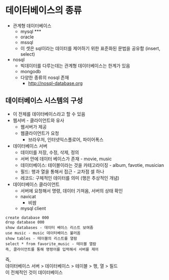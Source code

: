 # 데이터베이스의 종류
- 관계형 데이터베이스
  - mysql ***
  - oracle
  - mssql
  - 이 셋은 sql이라는 데이터를 제어하기 위한 표준화된 문법을 공유함 (insert, select)
- nosql
  - 빅데이터를 다루는데는 관계형 데이터베이스는 한계가 있음
  - mongodb
  - 다양한 종류의 nosql 존재
    - http://nosql-database.org


## 데이터베이스 시스템의 구성 
- 이 전체를 데이터베이스라고 할 수 있음
- 웹서버 - 클라이언트와 유사
  - 웹서버가 제공
  - 웹클라이언트가 요청
    - 브라우저, 인터넷익스플로어, 파이어폭스
- 데이터베이스 서버
  - 데이터를 저장, 수정, 삭제, 정의
  - 서버 안에 데이터 베이스가 존재 - mov​ie, music
  - 데이터베이스: 테이블이라는 것을 카테고라이징 - album, favotie, musician
  - 필드: 행과 열을 통해서 접근 - 교차점 셀 하나 
  - 레코드: 구체적인 데이터를 의미 (행은 추상적인 개념)
- 데이터베이스 클라이언트
  - 서버에 요청해서 명령, 데이터 가져옴, 서버의 상태 확인 
  - navicat
    - 비쌈
  - mysql client
```
create database 000
drop database 000
show databases - 데이터 베이스 리스트 보여줌 
use music - music 데이터베이스 불러옴
show tables - 테이블의 리스트를 열람
select * from favorite_music - 테이블 열람 
즉, 클라이언트를 통해 명령어를 입력해서 서버를 제어 
```

즉,  
데이터베이스 서버 > 데이터베이스 > 테이블 > 행, 열 > 필드  
이 전체적인 것이 데이터베이스  
